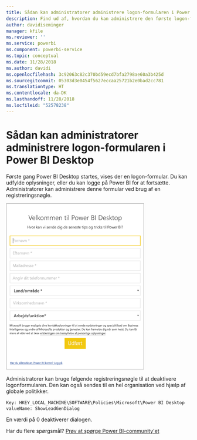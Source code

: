 ```yaml
---
title: Sådan kan administratorer administrere logon-formularen i Power BI Desktop
description: Find ud af, hvordan du kan administrere den første logon-formular, når Power BI Desktop åbnes.
author: davidiseminger
manager: kfile
ms.reviewer: ''
ms.service: powerbi
ms.component: powerbi-service
ms.topic: conceptual
ms.date: 11/28/2018
ms.author: davidi
ms.openlocfilehash: 3c92063c82c370bd59ecd7bfa2798ae60a3b425d
ms.sourcegitcommit: 05303d3e0454f5627eccaa25721b2e0bad2cc781
ms.translationtype: HT
ms.contentlocale: da-DK
ms.lasthandoff: 11/28/2018
ms.locfileid: "52578238"
---
```

# <a name="how-administrators-can-manage-the-power-bi-desktop-sign-in-form"></a>Sådan kan administratorer administrere logon-formularen i Power BI Desktop
Første gang Power BI Desktop startes, vises der en logon-formular. Du kan udfylde oplysninger, eller du kan logge på Power BI for at fortsætte. Administratorer kan administrere denne formular ved brug af en registreringsnøgle. 

![Formular til første logon til Power BI](media/desktop-admin-sign-in-form/sign-in-form.png)

Administratorer kan bruge følgende registreringsnøgle til at deaktivere logonformularen. Den kan også sendes til en hel organisation ved hjælp af globale politikker.

```
Key: HKEY_LOCAL_MACHINE\SOFTWARE\Policies\Microsoft\Power BI Desktop
valueName: ShowLeadGenDialog
```

En værdi på 0 deaktiverer dialogen.

Har du flere spørgsmål? [Prøv at spørge Power BI-community'et](http://community.powerbi.com/)

